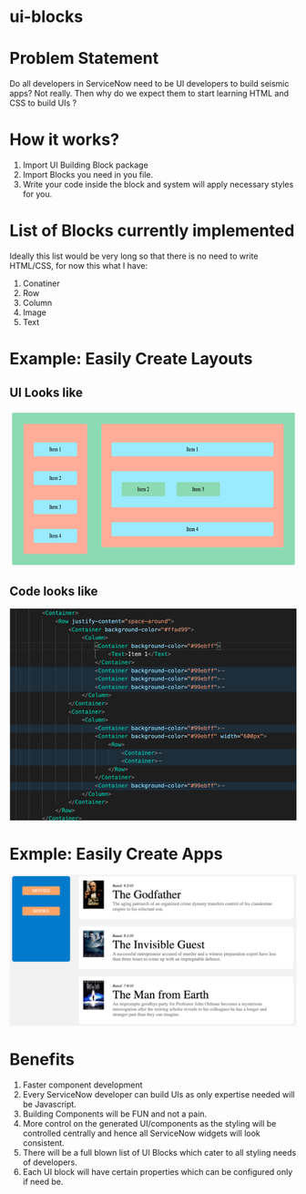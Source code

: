 # ui-blocks

# Problem Statement

Do all developers in ServiceNow need to be UI developers to build seismic apps? Not really. Then why do we expect them to start learning HTML and CSS to build UIs ?

# How it works?

1. Import UI Building Block package
2. Import Blocks you need in you file.
3. Write your code inside the block and system will apply necessary styles for you.

# List of Blocks currently implemented

Ideally this list would be very long so that there is no need to write HTML/CSS, for now this what I have:

1. Conatiner
2. Row
3. Column
4. Image
5. Text

# Example: Easily Create Layouts

## UI Looks like

![alt text](/docs/images/layout.png)

## Code looks like

![alt text](/docs/images/code_1.png)

# Exmple: Easily Create Apps

![alt text](/docs/images/appImage.png)

# Benefits

1. Faster component development
2. Every ServiceNow developer can build UIs as only expertise needed will be Javascript.
3. Building Components will be FUN and not a pain.
4. More control on the generated UI/components as the styling will be controlled centrally and hence all ServiceNow widgets will look consistent.
5. There will be a full blown list of UI Blocks which cater to all styling needs of developers.
6. Each UI block will have certain properties which can be configured only if need be.
